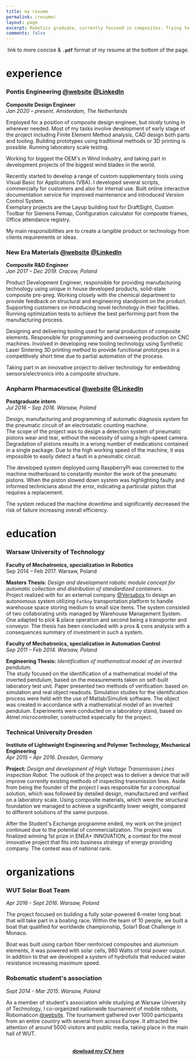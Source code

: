 ```yaml
---
title: my resume
permalink: /resume/
layout: page
excerpt: Robotics graduate, currently focused in composites. Trying to improve efficiency using a code. Set up this website to document and share some findings.
comments: false
---
```

<center>link to more concise & <code><b>.pdf</b></code> format of my resume at the bottom of the page. </center>

# experience
### Pontis Engineering <a href="https://www.pontis-engineering.com/" target="_blank" rel="noopener">@website</a> <a href="https://www.linkedin.com/company/pontis-engineering/" target="_blank" rel="noopener">@LinkedIn</a><br>
**Composite Design Engineer** <br>
*Jan 2020 – present. Amsterdam, The Netherlands <br>*

Employed for a position of composite design engineer, but nicely tuning in wherever needed. Most of my tasks involve development
of early stage of the project including Finite Element Method analysis, CAD design both parts and tooling. Building prototypes 
using traditional methods or 3D printing is possible. Running laboratory scale testing.

Working for biggest the OEM's in Wind Industry, and taking part in development projects of the biggest wind blades in the world.


Recently started to develop a range of custom supplementary tools using Visual Basic for Applications (VBA). 
I developed several scripts, commercially for customers and also for internal use. Built online interactive
documentation service for improved maintenance and introduced Version Control System. <br>
Exemplary projects are the Layup building tool for DraftSight, 
Custom Toolbar for Siemens Femap, Configuration calculator for composite frames, Office attendance registry. 

My main responsibilities are to create a tangible product or technology from clients requirements or ideas. 

### New Era Materials <a href="https://neweramaterials.com/" target="_blank" rel="noopener">@website</a> <a href="https://www.linkedin.com/company/neweramaterials/" target="_blank" rel="noopener">@LinkedIn</a><br>
**Composite R&D Engineer** <br>
*Jan 2017 – Dec 2019. Cracow, Poland <br>*

Product Development Engineer, responsible for providing manufacturing technology using unique in house developed products,
solid-state composite pre-preg. Working closely with the chemical department to provide feedback on structural and engineering 
standpoint on the product. Supporting customers on introducing novel technology in their facilities. Running optimization 
tests to achieve the best performing part from the manufacturing process. 

Designing and delivering tooling used for serial production of composite elements.
Responsible for programming and overseeing production on CNC machines. 
Involved in developing new tooling technology using Synthetic Laser Sintering 3D printing method to provide functional 
prototypes in a competitively short time due to partial automation of the process. 

Taking part in an innovative project to deliver technology for embedding sensors/electronics into a composite structure.

### Anpharm Pharmaceutical <a href="https://anpharm.pl/?language=en" target="_blank" rel="noopener">@website</a> <a href="https://www.linkedin.com/company/zak%C5%82ad-produkcyjny-firmy-servier-w-polsce-anpharm/" target="_blank" rel="noopener">@LinkedIn</a> 
**Postgraduate intern** <br>
*Jul 2016 – Sep 2016. Warsaw, Poland <br>*

Design, manufacturing and programming of automatic diagnosis system for the pneumatic circuit of an electrostatic counting machine. <br>
The scope of the project was to design a detection system of pneumatic pistons wear and tear, without the necessity of using a high-speed camera. 
Degradation of pistons results in a wrong number of medications contained in a single package. 
Due to the high working speed of the machine, it was impossible to easily detect a fault in a pneumatic circuit.

The developed system deployed using RaspberryPi was connected to the machine motherboard to constantly monitor the work of the pneumatic pistons. 
When the piston slowed down system was highlighting faulty and informed technicians about the error, indicating a particular piston that requires a replacement.

The system reduced the machine downtime and significantly decreased the risk of failure increasing overall efficiency.

# education
### Warsaw University of Technology <br>
**Faculty of Mechatronics, specialization in Robotics** <br>
Sep 2014 – Feb 2017. Warsaw, Poland <br>

**Masters Thesis:** *Design and development robotic module concept for automatic
collection and distribution of standardized containers.*<br>
Project realized with for an external company <a href="https://versabox.eu/" target="_blank" rel="noopener">@Versabox</a>
to design an autonomous system utilizing `Fatboy` transportation platform to handle warehouse space storing medium to small
size items. The system consisted of two collaborating units managed by Warehouse Management System. 
One adapted to pick & place operation and second being a transporter and conveyor. The thesis has been concluded with a pros & cons 
analysis with a consequences summary of investment in such a system.

**Faculty of Mechatronics, specialization in Automation Control** <br>
*Sep 2011 – Feb 2014. Warsaw, Poland <br>*

**Engineering Thesis:** *Identification of mathematical model of an inverted pendulum.*<br>
The study focused on the identification of a mathematical model of the inverted
pendulum, based on the measurements taken on self-built laboratory test unit.
Paper presented two methods of verification: based on simulation and real object readouts.
Simulation studies for the identification process were held with the use of Matlab/Simulink software. 
The object was created in accordance with a mathematical model of an inverted pendulum. 
Experiments were conducted on a laboratory stand, based on Atmel
microcontroller, constructed especially for the project.

### Technical University Dresden <br>
**Institute of Lightweight Engineering and Polymer Technology, Mechanical Engineering** <br>
*Apr 2015 – Apr 2016. Dresden, Germany <br>*

**Project:** *Design and development of High Voltage Transmission Lines inspection Robot.*
The outlook of the project was to deliver a device that will improve currently existing methods of inspecting transmission lines. 
Aside from being the founder of the project I was responsible for a conceptual solution, which was followed by detailed design, 
manufactured and verified on a laboratory scale.
Using composite materials, which were the structural foundation we managed to achieve a significantly lower weight, 
compared to different solutions of the same purpose. 

After the Student's Exchange programme ended, my work on the project continued due to the potential of commercialization.
The project was finalized winning 1st prize in ENEA+ INNOVATION, a contest for the most innovative project that fits into 
business strategy of energy providing company. The contest was of national rank.

# organizations
### WUT Solar Boat Team
*Apr 2016 - Sept 2016. Warsaw, Poland <br>*

The project focused on building a fully solar-powered 6-meter long boat that will take part in a boating race.
Within the team of 10 people, we built a boat that qualified for worldwide championship, Solar1 Boat Challenge in Monaco.

Boat was built using carbon fiber reinforced composites and aluminium elements, it was powered with solar cells, 980 Watts of 
total power output. In addition to that we developed a system of hydrofoils that reduced water resistance increasing maximum speed.


### Robomatic student's association
*Sept 2014 - Mar 2015. Warsaw, Poland <br>*

As a member of student's association while studying at Warsaw University of Technology, I co-organized nationwide tournament 
of mobile robots, Robomaticon <a href="https://robomaticon.pl/en" target="_blank" rel="noopener">@website</a>. 
The tournament gathered over 1000 participants from an entire country with several from across Europe. It attracted the attention of around 5000
visitors and public media, taking place in the main hall of WUT. 
<br>
<br>
<center><b><a href="https://github.com/furmanp/my-personal-website/raw/master/assets/resume_furmanp.pdf">dowload my CV here</a></b></center>
